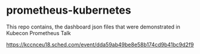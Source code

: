 # prometheus-kubernetes

This repo contains, the dashboard json files that were demonstrated in Kubecon Prometheus Talk 

https://kccnceu18.sched.com/event/dda59ab49be8e58b174cd9b41bc9d2f9